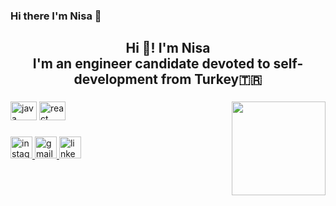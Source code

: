 ### Hi there I'm Nisa 👋

<h2 align="center">Hi 👋! I'm Nisa <br> I'm an engineer candidate devoted to self-development from Turkey🇹🇷</h2>

###

<img align="right" height="150" src="https://giphy.com/gifs/shecodesio-swipe-up-computer-congratulations-EcqCKYnrHiAgwpGqme"  />

###

<div align="left">
  <img src="https://cdn.jsdelivr.net/gh/devicons/devicon/icons/java/java-plain.svg" height="30" width="42" alt="java logo"  />
  <img src="https://cdn.jsdelivr.net/gh/devicons/devicon/icons/react/react-original.svg" height="30" width="42" alt="react logo"  />
</div>

###

<div align="left">
  <a href="https://www.instagram.com/nisahekimoglu1/" target="_blank">
    <img src="https://img.shields.io/static/v1?message=Instagram&logo=instagram&label=&color=E4405F&logoColor=white&labelColor=&style=for-the-badge" height="35" alt="instagram logo"  />
  </a>
  <a href="https://mail.google.com/mail/u/0/#inbox?compose=GTvVlcRzBxxtzlLpnRFnpfNQbdxPlfgrmXbgmBfdLJpVdMJNSpLQlzhDSpzNgPbFklsHNgqGcdWJJ" target="_blank">
    <img src="https://img.shields.io/static/v1?message=Gmail&logo=gmail&label=&color=D14836&logoColor=white&labelColor=&style=for-the-badge" height="35" alt="gmail logo"  />
  </a>
  <a href="https://www.linkedin.com/in/nisanurhekimoglu/" target="_blank">
    <img src="https://img.shields.io/static/v1?message=Linkedin&logo=linkedin&label=&color=0077B5&logoColor=white&labelColor=&style=for-the-badge" height="35" alt="linkedin logo"  />
  </a>
</div>

###
